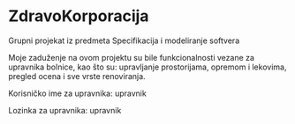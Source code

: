 # ZdravoKorporacija
Grupni projekat iz predmeta Specifikacija i modeliranje softvera

Moje zaduženje na ovom projektu su bile funkcionalnosti vezane za upravnika bolnice, kao što su: upravljanje prostorijama, opremom i lekovima, pregled ocena i sve vrste renoviranja.

Korisničko ime za upravnika: upravnik

Lozinka za upravnika: upravnik
